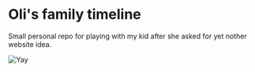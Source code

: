 # Oli's family timeline
Small personal repo for playing with my kid after she asked for yet nother  website idea.

![Yay](https://media.giphy.com/media/l0He0cVv8lGggpruo/giphy.gif)